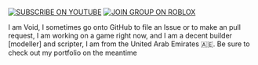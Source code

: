 [<img src="https://raw.githubusercontent.com/gamma-sigma-beep/gamma-sigma-beep/main/assets/youtube.svg" alt="SUBSCRIBE ON YOUTUBE"/>](https://www.youtube.com/channel/UCXrE0T8nzCCIb2SkbtAwUuQ) [<img src="https://raw.githubusercontent.com/gamma-sigma-beep/gamma-sigma-beep/main/assets/roblox_join.svg" alt="JOIN GROUP ON ROBLOX"/>](https://www.roblox.com/groups/13934532/about)

I am Void, I sometimes go onto GitHub to file an Issue or to make an pull request, I am working on a game right now, and I am a decent builder [modeller] and scripter, I am from the United Arab Emirates 🇦🇪. Be sure to check out my portfolio on the meantime

